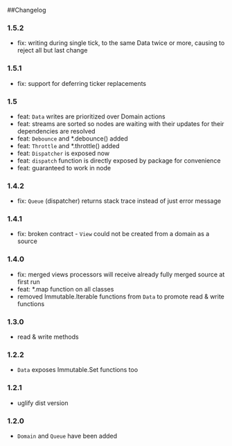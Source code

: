 ##Changelog

### 1.5.2
 
- fix: writing during single tick, to the same Data twice or more, causing to reject all but last change

### 1.5.1

- fix: support for deferring ticker replacements

### 1.5

- feat: `Data` writes are prioritized over Domain actions
- feat: streams are sorted so nodes are waiting with their updates for their dependencies are resolved
- feat: `Debounce` and *.debounce() added
- feat: `Throttle` and *.throttle() added
- feat: `Dispatcher` is exposed now
- feat: `dispatch` function is directly exposed by package for convenience
- feat: guaranteed to work in node

### 1.4.2

- fix: `Queue` (dispatcher) returns stack trace instead of just error message

### 1.4.1

- fix: broken contract - `View` could not be created from a domain as a source

### 1.4.0

- fix: merged views processors will receive already fully merged source at first run
- feat: *.map function on all classes
- removed Immutable.Iterable functions from `Data` to promote read & write functions

### 1.3.0

- read & write methods

### 1.2.2

- `Data` exposes Immutable.Set functions too

### 1.2.1

- uglify dist version

### 1.2.0

- `Domain` and `Queue` have been added



